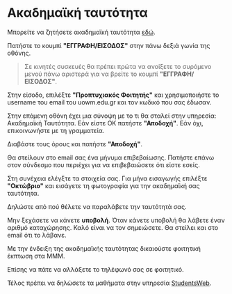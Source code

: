 # Ακαδημαϊκή ταυτότητα

Μπορείτε να ζητήσετε ακαδημαϊκή ταυτότητα [εδώ](https://academicid.minedu.gov.gr/).

Πατήστε το κουμπί **"ΕΓΓΡΑΦΗ/ΕΙΣΟΔΟΣ"** στην πάνω δεξιά γωνία της οθόνης.

> Σε κινητές συσκευές θα πρέπει πρώτα να ανοίξετε το συρόμενο μενού πάνω αριστερά για να βρείτε το κουμπί **"ΕΓΓΡΑΦΗ/ΕΙΣΟΔΟΣ"**.

Στην είσοδο, επιλέξτε **"Προπτυχιακός Φοιτητής"** και χρησιμοποιήστε το username του email του uowm.edu.gr και τον κωδικό που σας έδωσαν.

Στην επόμενη οθόνη έχει μια σύνοψη με το τι θα σταλεί στην υπηρεσία: Ακαδημαϊκή Ταυτότητα. Εάν είστε ΟΚ πατήστε **"Αποδοχή"**. Εάν όχι, επικοινωνήστε με τη γραμματεία.

Διαβάστε τους όρους και πατήστε **"Αποδοχή"**.

Θα στείλουν στο email σας ένα μήνυμα επιβεβαίωσης. Πατήστε επάνω στον σύνδεσμο που περιέχει για να επιβεβαιώσετε ότι είστε εσείς.

Στη συνέχεια ελέγξτε τα στοιχεία σας. Για μήνα εισαγωγής επιλέξτε **"Οκτώβριο"** και εισάγετε τη φωτογραφία για την ακαδημαϊκή σας ταυτότητα.

Δηλώστε από πού θέλετε να παραλάβετε την ταυτότητά σας.

Μην ξεχάσετε να κάνετε **υποβολή**. Όταν κάνετε υποβολή θα λάβετε έναν αριθμό καταχώρησης. Καλό είναι να τον σημειώσετε. Θα στείλει και στο email ότι το λάβανε.

Με την ένδειξη της ακαδημαϊκής ταυτότητας δικαιούστε φοιτητική έκπτωση στα ΜΜΜ. 

Επίσης να πάτε να αλλάξετε το τηλέφωνό σας σε φοιτητικό.

Τέλος πρέπει να δηλώσετε τα μαθήματα στην υπηρεσία [StudentsWeb](https://students.uowm.gr).
